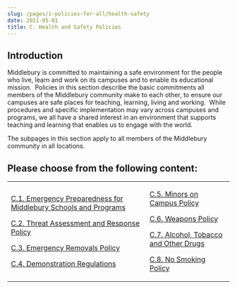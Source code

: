 ```yaml
---
slug: /pages/i-policies-for-all/health-safety
date: 2021-05-01
title: C. Health and Safety Policies
---
```

## **Introduction**

Middlebury is committed to maintaining a safe environment for the people who live, learn and work on its campuses and to enable its educational mission.  Policies in this section describe the basic commitments all members of the Middlebury community make to each other, to ensure our campuses are safe places for teaching, learning, living and working.  While procedures and specific implementation may vary across campuses and programs, we all have a shared interest in an environment that supports teaching and learning that enables us to engage with the world.

The subpages in this section apply to all members of the Middlebury community in all locations.

## Please choose from the following content:

<table><tbody><tr><td><p><a href="/pages/i-policies-for-all/health-safety/emerg-prepare">C.1. Emergency Preparedness for Middlebury Schools and Programs</a></p><p><a href="/pages/i-policies-for-all/health-safety/tam-policy">C.2. Threat Assessment and Response Policy</a></p><p><a href="/pages/i-policies-for-all/health-safety/emerg-removals">C.3. Emergency Removals Policy</a></p><p><a href="/pages/i-policies-for-all/health-safety/demonst-protests">C.4. Demonstration Regulations</a></p></td><td><p><a href="/pages/i-policies-for-all/health-safety/minors-on-campus">C.5. Minors on Campus Policy</a></p><p><a href="/pages/i-policies-for-all/health-safety/weapons">C.6. Weapons Policy</a></p><p><a href="/pages/i-policies-for-all/health-safety/alcohol-drugs">C.7. Alcohol, Tobacco and Other Drugs</a></p><p><a href="/pages/i-policies-for-all/health-safety/no-smoking">C.8. No Smoking Policy</a></p></td></tr></tbody></table>